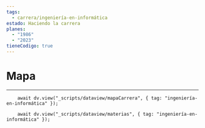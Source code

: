 ```yaml
---
tags:
  - carrera/ingeniería-en-informática
estado: Haciendo la carrera
planes:
  - "1986"
  - "2023"
tieneCodigo: true
---
```

# Mapa
---
```dataviewjs
    await dv.view("_scripts/dataview/mapaCarrera", { tag: "ingeniería-en-informática" });
```

```dataviewjs
    await dv.view("_scripts/dataview/materias", { tag: "ingeniería-en-informática" });
```
